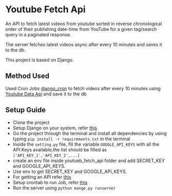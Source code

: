 # Youtube Fetch Api
An API to fetch latest videos from youtube sorted in reverse chronological order of their publishing date-time from YouTube for a given tag/search query in a paginated response.

The server fetches latest videos async after every 10 minutes and saves it to the db.

This project is based on Django.

## Method Used

Used Cron Jobs [django_cron](https://django-cron.readthedocs.io/en/latest/introduction.html) to fetch videos after every 10 minutes using [Youtube Data Api](https://developers.google.com/youtube/v3/docs/search/list) and save it to the db

## Setup Guide
- Clone the project
- Setup Django on your system, refer [this](https://www.python.org/downloads/)
- Go the project through the terminal and install all dependencies by using typing `pip install -r requirements.txt` in the terminal
- Inside the `setting.py` file, fill the variable `GOOGLE_API_KEYS` with all the API Keys available,the list should be filled as `['API_KEY_1','API_KEY_2',...]`
- create an env file inside youtueb_fetch_api folder and add SECRET_KEY and GOOGLE_API_KEYS. 
- Use env to get SECRET_KEY and GOOGLE_API_KEYS.
- For getting an API refer [this](https://developers.google.com/youtube/v3/getting-started)
- Setup crontab to run Job, refer [this](https://django-cron.readthedocs.io/en/latest/installation.html)
- Run the server using `python mange.py runserver`